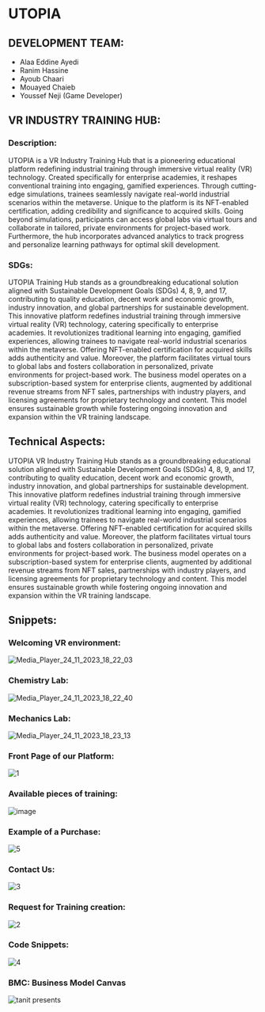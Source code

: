 # UTOPIA

## DEVELOPMENT TEAM:
  - Alaa Eddine Ayedi
  - Ranim Hassine
  - Ayoub Chaari
  - Mouayed Chaieb
  - Youssef Neji (Game Developer)

## VR INDUSTRY TRAINING HUB:
### Description:
UTOPIA is a VR Industry Training Hub that is a pioneering educational platform redefining industrial training through immersive virtual reality (VR) technology. Created specifically for enterprise academies, it reshapes conventional training into engaging, gamified experiences. Through cutting-edge simulations, trainees seamlessly navigate real-world industrial scenarios within the metaverse. Unique to the platform is its NFT-enabled certification, adding credibility and significance to acquired skills. Going beyond simulations, participants can access global labs via virtual tours and collaborate in tailored, private environments for project-based work. Furthermore, the hub incorporates advanced analytics to track progress and personalize learning pathways for optimal skill development.

### SDGs:
UTOPIA Training Hub stands as a groundbreaking educational solution aligned with Sustainable Development Goals (SDGs) 4, 8, 9, and 17, contributing to quality education, decent work and economic growth, industry innovation, and global partnerships for sustainable development. This innovative platform redefines industrial training through immersive virtual reality (VR) technology, catering specifically to enterprise academies. It revolutionizes traditional learning into engaging, gamified experiences, allowing trainees to navigate real-world industrial scenarios within the metaverse. Offering NFT-enabled certification for acquired skills adds authenticity and value. Moreover, the platform facilitates virtual tours to global labs and fosters collaboration in personalized, private environments for project-based work. The business model operates on a subscription-based system for enterprise clients, augmented by additional revenue streams from NFT sales, partnerships with industry players, and licensing agreements for proprietary technology and content. This model ensures sustainable growth while fostering ongoing innovation and expansion within the VR training landscape.

## Technical Aspects:
UTOPIA VR Industry Training Hub stands as a groundbreaking educational solution aligned with Sustainable Development Goals (SDGs) 4, 8, 9, and 17, contributing to quality education, decent work and economic growth, industry innovation, and global partnerships for sustainable development. This innovative platform redefines industrial training through immersive virtual reality (VR) technology, catering specifically to enterprise academies. It revolutionizes traditional learning into engaging, gamified experiences, allowing trainees to navigate real-world industrial scenarios within the metaverse. Offering NFT-enabled certification for acquired skills adds authenticity and value. Moreover, the platform facilitates virtual tours to global labs and fosters collaboration in personalized, private environments for project-based work. The business model operates on a subscription-based system for enterprise clients, augmented by additional revenue streams from NFT sales, partnerships with industry players, and licensing agreements for proprietary technology and content. This model ensures sustainable growth while fostering ongoing innovation and expansion within the VR training landscape.

## Snippets:
### Welcoming VR environment:
![Media_Player_24_11_2023_18_22_03](https://github.com/nattycoder/UTOPIA/assets/88007154/ac068b0c-6482-4472-a654-9f6217682b11)
<br>
### Chemistry Lab:
![Media_Player_24_11_2023_18_22_40](https://github.com/nattycoder/UTOPIA/assets/88007154/94480c62-0c5d-43ce-b933-ea18864c4dd5)
<br>
### Mechanics Lab:
![Media_Player_24_11_2023_18_23_13](https://github.com/nattycoder/UTOPIA/assets/88007154/ad0fc595-1770-48af-9f11-eb9d1a3e481f)
<br>
### Front Page of our Platform:
![1](https://github.com/nattycoder/UTOPIA/assets/88007154/d1c25378-c9ff-471c-943a-b199afc55fbc)
<br>
### Available pieces of training:
![image](https://github.com/nattycoder/UTOPIA/assets/88007154/9fdd3051-d3b8-48dc-8ef6-d8665c19bc0f)
<br>
### Example of a Purchase:
![5](https://github.com/nattycoder/UTOPIA/assets/88007154/d75764ab-08e5-4d27-8d8e-baac5467140a)
<br>
### Contact Us:
![3](https://github.com/nattycoder/UTOPIA/assets/88007154/7fff1a2b-09c5-4eb0-832a-42f70fb10f9c)
<br>
### Request for Training creation:
![2](https://github.com/nattycoder/UTOPIA/assets/88007154/86297c40-70fe-49b3-9f6a-16a7915be1f9)
<br>
### Code Snippets:
![4](https://github.com/nattycoder/UTOPIA/assets/88007154/164f24a5-9af3-4328-8db1-aa70c0e0dc21)
<br>
### BMC: Business Model Canvas
![tanit presents](https://github.com/nattycoder/UTOPIA/assets/88007154/947af276-212f-42d3-9a74-b83223efcded)

